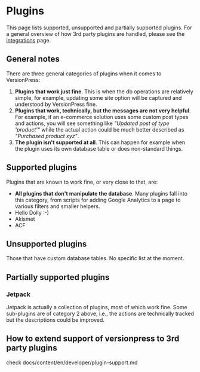# Plugins

This page lists supported, unsupported and partially supported plugins. For a general overview of how 3rd party plugins are handled, please see the [integrations](.) page.

## General notes

There are three general categories of plugins when it comes to VersionPress:

1. **Plugins that work just fine**. This is when the db operations are relatively simple, for example, updating some site option will be captured and understood by VersionPress fine.
2. **Plugins that work, technically, but the messages are not very helpful**. For example, if an e-commerce solution uses some custom post types and actions, you will see something like *"Updated post of type 'product'"* while the actual action could be much better described as *"Purchased product xyz"*.
3. **The plugin isn't supported at all**. This can happen for example when the plugin uses its own database table or does non-standard things.

## Supported plugins

Plugins that are known to work fine, or very close to that, are:

- **All plugins that don't manipulate the database**. Many plugins fall into this category, from scripts for adding Google Analytics to a page to various filters and smaller helpers.
- Hello Dolly :-)
- Akismet
- ACF

## Unsupported plugins

Those that have custom database tables. No specific list at the moment.

## Partially supported plugins

### Jetpack

Jetpack is actually a collection of plugins, most of which work fine. Some sub-plugins are of category 2 above, i.e., the actions are technically tracked but the descriptions could be improved.

## How to extend support of versionpress to 3rd party plugins

check docs/content/en/developer/plugin-support.md
